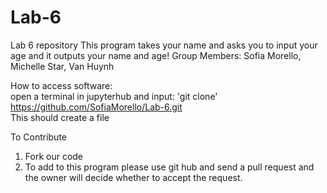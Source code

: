 # Lab-6
Lab 6 repository 
 This program takes your name and asks you to input your age and it outputs your name and age!
Group Members: Sofia Morello, Michelle Star, Van Huynh

How to access software:
<br /> open a terminal in jupyterhub and input:
'git clone' https://github.com/SofiaMorello/Lab-6.git
<br />This should create a file 

To Contribute
1. Fork our code 
2. To add to this program please use git hub and send a pull request and the owner will decide whether to accept the request.
